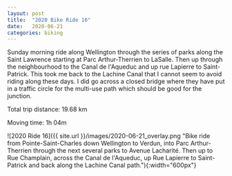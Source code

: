 ```yaml
---
layout: post
title:  "2020 Bike Ride 16"
date:   2020-06-21
categories: biking
---
```


Sunday morning ride along Wellington through the series of parks along the Saint Lawrence starting at Parc Arthur-Therrien to LaSalle. Then up through the neighbourhood to the Canal de l'Aqueduc and up rue Lapierre to Saint-Patrick. This took me back to the Lachine Canal that I cannot seem to avoid riding along these days. I did go across a closed bridge where they have put in a traffic circle for the multi-use path which should be good for the junction.

Total trip distance: 19.68 km

Moving time: 1h 04m

![2020 Ride 16]({{ site.url }}/images/2020-06-21_overlay.png "Bike ride from Pointe-Saint-Charles down Wellington to Verdun, into Parc Arthur-Therrien through the next several parks to Avenue Lacharité. Then up to Rue Champlain, across the Canal de l'Aqueduc, up Rue Lapierre to Saint-Patrick and back along the Lachine Canal path."){:width="600px"}

